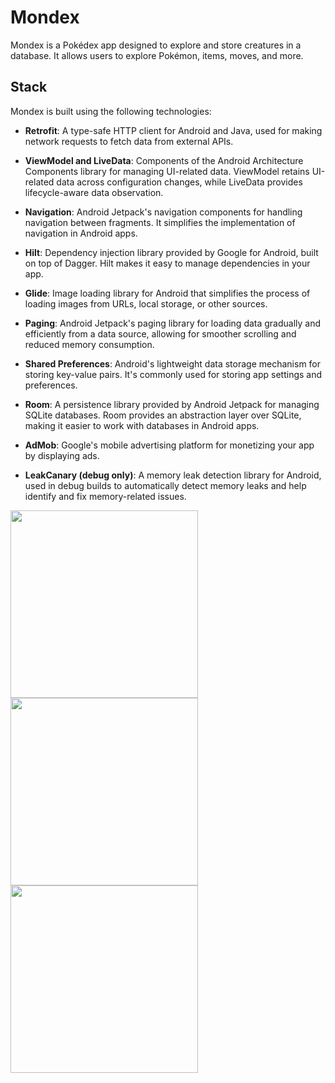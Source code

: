 # Mondex

Mondex is a Pokédex app designed to explore and store creatures in a database. It allows users to explore Pokémon, items, moves, and more.

## Stack

Mondex is built using the following technologies:

- **Retrofit**: A type-safe HTTP client for Android and Java, used for making network requests to fetch data from external APIs.

- **ViewModel and LiveData**: Components of the Android Architecture Components library for managing UI-related data. ViewModel retains UI-related data across configuration changes, while LiveData provides lifecycle-aware data observation.

- **Navigation**: Android Jetpack's navigation components for handling navigation between fragments. It simplifies the implementation of navigation in Android apps.

- **Hilt**: Dependency injection library provided by Google for Android, built on top of Dagger. Hilt makes it easy to manage dependencies in your app.

- **Glide**: Image loading library for Android that simplifies the process of loading images from URLs, local storage, or other sources.

- **Paging**: Android Jetpack's paging library for loading data gradually and efficiently from a data source, allowing for smoother scrolling and reduced memory consumption.

- **Shared Preferences**: Android's lightweight data storage mechanism for storing key-value pairs. It's commonly used for storing app settings and preferences.

- **Room**: A persistence library provided by Android Jetpack for managing SQLite databases. Room provides an abstraction layer over SQLite, making it easier to work with databases in Android apps.

- **AdMob**: Google's mobile advertising platform for monetizing your app by displaying ads.

- **LeakCanary (debug only)**: A memory leak detection library for Android, used in debug builds to automatically detect memory leaks and help identify and fix memory-related issues.

<img src="https://github.com/SORAdeSONA/MonDex-pokedex/assets/91389428/1fadeead-2e6e-40c4-9efb-a311cc080c02" width="300">

<img src="https://github.com/SORAdeSONA/MonDex-pokedex/assets/91389428/ff843009-800e-4c5e-b211-a23d50fdae42" width="300">

<img src="https://github.com/SORAdeSONA/MonDex-pokedex/assets/91389428/c10ba951-4f0a-4352-8c64-bec545a5e72c" width="300">



